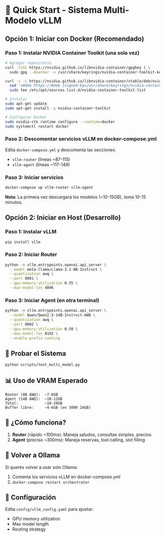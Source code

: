 # 🚀 Quick Start - Sistema Multi-Modelo vLLM

## Opción 1: Iniciar con Docker (Recomendado)

### Paso 1: Instalar NVIDIA Container Toolkit (una sola vez)

```bash
# Agregar repositorio
curl -fsSL https://nvidia.github.io/libnvidia-container/gpgkey | \
  sudo gpg --dearmor -o /usr/share/keyrings/nvidia-container-toolkit-keyring.gpg

curl -s -L https://nvidia.github.io/libnvidia-container/stable/deb/nvidia-container-toolkit.list | \
  sed 's#deb https://#deb [signed-by=/usr/share/keyrings/nvidia-container-toolkit-keyring.gpg] https://#g' | \
  sudo tee /etc/apt/sources.list.d/nvidia-container-toolkit.list

# Instalar
sudo apt-get update
sudo apt-get install -y nvidia-container-toolkit

# Configurar Docker
sudo nvidia-ctk runtime configure --runtime=docker
sudo systemctl restart docker
```

### Paso 2: Descomentar servicios vLLM en docker-compose.yml

Edita `docker-compose.yml` y descomenta las secciones:
- `vllm-router` (líneas ~87-115)
- `vllm-agent` (líneas ~117-149)

### Paso 3: Iniciar servicios

```bash
docker-compose up vllm-router vllm-agent
```

**Nota**: La primera vez descargará los modelos (~10-15GB), toma 10-15 minutos.

## Opción 2: Iniciar en Host (Desarrollo)

### Paso 1: Instalar vLLM

```bash
pip install vllm
```

### Paso 2: Iniciar Router

```bash
python -m vllm.entrypoints.openai.api_server \
  --model meta-llama/Llama-3.1-8B-Instruct \
  --quantization awq \
  --port 8001 \
  --gpu-memory-utilization 0.35 \
  --max-model-len 4096
```

### Paso 3: Iniciar Agent (en otra terminal)

```bash
python -m vllm.entrypoints.openai.api_server \
  --model Qwen/Qwen2.5-14B-Instruct-AWQ \
  --quantization awq \
  --port 8002 \
  --gpu-memory-utilization 0.50 \
  --max-model-len 8192 \
  --enable-prefix-caching
```

## 🧪 Probar el Sistema

```bash
python scripts/test_multi_model.py
```

## 📊 Uso de VRAM Esperado

```
Router (8B AWQ):  ~7-8GB
Agent (14B AWQ):  ~10-12GB
Total:            ~18-20GB
Buffer libre:     ~4-6GB (en 3090 24GB)
```

## 🎯 ¿Cómo funciona?

1. **Router** (rápido ~100ms): Maneja saludos, consultas simples, precios
2. **Agent** (preciso ~300ms): Maneja reservas, tool calling, slot filling

## 🔄 Volver a Ollama

Si querés volver a usar solo Ollama:
1. Comenta los servicios vLLM en docker-compose.yml
2. `docker-compose restart orchestrator`

## 📝 Configuración

Edita `config/vllm_config.yaml` para ajustar:
- GPU memory utilization
- Max model length
- Routing strategy

